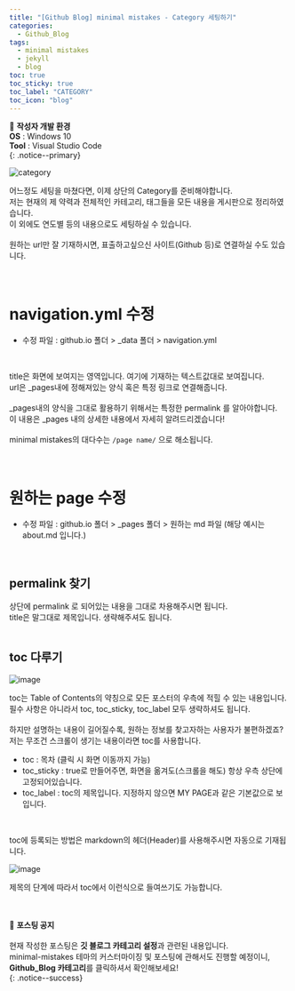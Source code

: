 ```yaml
---
title: "[Github Blog] minimal mistakes - Category 세팅하기"
categories:
  - Github_Blog
tags:
  - minimal mistakes
  - jekyll
  - blog
toc: true
toc_sticky: true
toc_label: "CATEGORY"
toc_icon: "blog"
---
```


📌 **작성자 개발 환경** <br>
**OS** : Windows 10<br>
**Tool** : Visual Studio Code<br>
{: .notice--primary}

![category](https://user-images.githubusercontent.com/45550607/102036580-8eb6c280-3e06-11eb-893a-8433222ef87b.PNG)

어느정도 세팅을 마쳤다면, 이제 상단의 Category를 준비해야합니다.<br>
저는 현재의 제 약력과 전체적인 카테고리, 태그들을 모든 내용을 게시판으로 정리하였습니다.<br>
이 외에도 연도별 등의 내용으로도 세팅하실 수 있습니다.<br>
<br>
원하는 url만 잘 기재하시면, 표출하고싶으신 사이트(Github 등)로 연결하실 수도 있습니다.<br>
<br>
<br>

# navigation.yml 수정

- 수정 파일 : github.io 폴더 > _data 폴더 > navigation.yml
<br>

<script src="https://gist.github.com/eona1301/760067e1c637892536fa9512fb11bbee.js"></script>

title은 화면에 보여지는 영역입니다. 여기에 기재하는 텍스트값대로 보여집니다.<br>
url은 _pages내에 정해져있는 양식 혹은 특정 링크로 연결해줍니다.<br>
<br>
_pages내의 양식을 그대로 활용하기 위해서는 특정한 permalink 를 알아야합니다.<br>
이 내용은 _pages 내의 상세한 내용에서 자세히 알려드리겠습니다!<br>
<br>
minimal mistakes의 대다수는 `/page name/` 으로 해소됩니다.<br>
<br>
<br>

# 원하는 page 수정

- 수정 파일 : github.io 폴더 > _pages 폴더 > 원하는 md 파일 (해당 예시는 about.md 입니다.)
<br>

<script src="https://gist.github.com/eona1301/99003302c105278c33a0f30fabe8712d.js"></script>

## permalink 찾기

상단에 permalink 로 되어있는 내용을 그대로 차용해주시면 됩니다.<br>
title은 말그대로 제목입니다. 생략해주셔도 됩니다.<br>
<br>

## toc 다루기

![image](https://user-images.githubusercontent.com/45550607/102038539-dccdc500-3e0a-11eb-8620-d6d17092d2cf.png)<br>

toc는 Table of Contents의 약칭으로 모든 포스터의 우측에 적힐 수 있는 내용입니다.<br>
필수 사항은 아니라서 toc, toc_sticky, toc_label 모두 생략하셔도 됩니다.<br>
<br>
하지만 설명하는 내용이 길어질수록, 원하는 정보를 찾고자하는 사용자가 불편하겠죠?<br>
저는 무조건 스크롤이 생기는 내용이라면 toc를 사용합니다.

- toc : 목차 (클릭 시 화면 이동까지 가능)
- toc_sticky : true로 만들어주면, 화면을 옮겨도(스크롤을 해도) 항상 우측 상단에 고정되어있습니다.
- toc_label : toc의 제목입니다. 지정하지 않으면 MY PAGE과 같은 기본값으로 보입니다.
<br>

toc에 등록되는 방법은 markdown의 헤더(Header)를 사용해주시면 자동으로 기재됩니다.<br>

![image](https://user-images.githubusercontent.com/45550607/102038869-b8beb380-3e0b-11eb-96a1-2a441c3d3ce8.png)

제목의 단계에 따라서 toc에서 이런식으로 들여쓰기도 가능합니다.<br>
<br>
<br>


🔔 **포스팅 공지** <br><br>
현재 작성한 포스팅은 **깃 블로그 카테고리 설정**과 관련된 내용입니다.<br>
minimal-mistakes 테마의 커스터마이징 및 포스팅에 관해서도 진행할 예정이니, 
**Github_Blog 카테고리**를 클릭하셔서 확인해보세요!<br>
{: .notice--success}